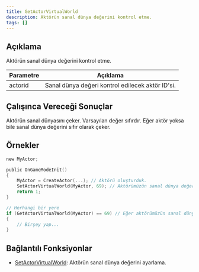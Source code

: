 ```yaml
---
title: GetActorVirtualWorld
description: Aktörün sanal dünya değerini kontrol etme.
tags: []
---
```


<VersionWarnTR version='SA-MP 0.3.7' />

## Açıklama

Aktörün sanal dünya değerini kontrol etme.

| Parametre | Açıklama                                         |
| -------   | ------------------------------------------------ |
| actorid   | Sanal dünya değeri kontrol edilecek aktör ID'si. |

## Çalışınca Vereceği Sonuçlar

Aktörün sanal dünyasını çeker. Varsayılan değer sıfırdır. Eğer aktör yoksa bile sanal dünya değerini sıfır olarak çeker.

## Örnekler

```c
new MyActor;

public OnGameModeInit()
{
    MyActor = CreateActor(...); // Aktörü oluşturduk.
    SetActorVirtualWorld(MyActor, 69); // Aktörümüzün sanal dünya değerini 69 yaptık.
    return 1;
}

// Herhangi bir yere 
if (GetActorVirtualWorld(MyActor) == 69) // Eğer aktörümüzün sanal dünya değeri 69'a eşitse...
{
    // Birşey yap...
}
```

## Bağlantılı Fonksiyonlar

- [SetActorVirtualWorld](SetActorVirtualWorld): Aktörün sanal dünya değerini ayarlama.
